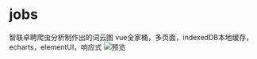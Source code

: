 # jobs
智联卓聘爬虫分析制作出的词云图
vue全家桶，多页面，indexedDB本地缓存，echarts，elementUI，响应式
![预览](https://www.bressanone.club/pics/clouds.png)